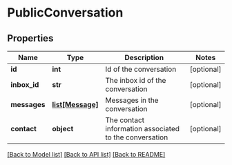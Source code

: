 # PublicConversation

## Properties
Name | Type | Description | Notes
------------ | ------------- | ------------- | -------------
**id** | **int** | Id of the conversation | [optional] 
**inbox_id** | **str** | The inbox id of the conversation | [optional] 
**messages** | [**list[Message]**](Message.md) | Messages in the conversation | [optional] 
**contact** | **object** | The contact information associated to the conversation | [optional] 

[[Back to Model list]](../README.md#documentation-for-models) [[Back to API list]](../README.md#documentation-for-api-endpoints) [[Back to README]](../README.md)

